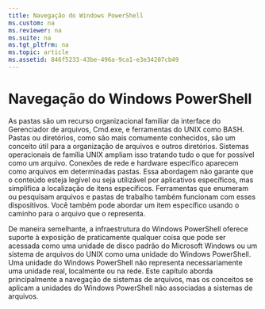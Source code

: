 ```yaml
---
title: Navegação do Windows PowerShell
ms.custom: na
ms.reviewer: na
ms.suite: na
ms.tgt_pltfrm: na
ms.topic: article
ms.assetid: 846f5233-43be-496a-9ca1-e3e34207cb49
---
```

# Navegação do Windows PowerShell
As pastas são um recurso organizacional familiar da interface do Gerenciador de arquivos, Cmd.exe, e ferramentas do UNIX como BASH. Pastas ou diretórios, como são mais comumente conhecidos, são um conceito útil para a organização de arquivos e outros diretórios. Sistemas operacionais de família UNIX ampliam isso tratando tudo o que for possível como um arquivo. Conexões de rede e hardware específico aparecem como arquivos em determinadas pastas. Essa abordagem não garante que o conteúdo esteja legível ou seja utilizável por aplicativos específicos, mas simplifica a localização de itens específicos. Ferramentas que enumeram ou pesquisam arquivos e pastas de trabalho também funcionam com esses dispositivos. Você também pode abordar um item específico usando o caminho para o arquivo que o representa.

De maneira semelhante, a infraestrutura do Windows PowerShell oferece suporte à exposição de praticamente qualquer coisa que pode ser acessada como uma unidade de disco padrão do Microsoft Windows ou um sistema de arquivos do UNIX como uma unidade do Windows PowerShell. Uma unidade do Windows PowerShell não representa necessariamente uma unidade real, localmente ou na rede. Este capítulo aborda principalmente a navegação de sistemas de arquivos, mas os conceitos se aplicam a unidades do Windows PowerShell não associadas a sistemas de arquivos.



<!--HONumber=Apr16_HO1-->


